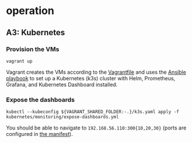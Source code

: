 # operation

## A3: Kubernetes

### Provision the VMs

`vagrant up`

Vagrant creates the VMs according to the [Vagrantfile](Vagrantfile) and uses the [Ansible playbook](ansible/playbook.yml) to set up a Kubernetes (k3s) cluster with Helm, Prometheus, Grafana, and Kubernetes Dashboard installed.

### Expose the dashboards

`kubectl --kubeconfig ${VAGRANT_SHARED_FOLDER:-.}/k3s.yaml apply -f kubernetes/monitoring/expose-dashboards.yml`

You should be able to navigate to `192.168.56.110:300{10,20,30}` (ports are configured in [the manifest](kubernetes/monitoring/expose-dashboards.yml)).